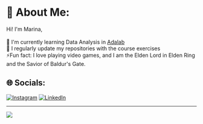 # 💫 About Me:
Hi! I'm Marina,<br><br>🌱 I'm currently learning Data Analysis in [Adalab](https://github.com/Adalab)<br>📝 I regularly update my repositories with the course exercises<br>⚡Fun fact: I love playing video games, and I am the Elden Lord in Elden Ring and the Savior of Baldur's Gate.


## 🌐 Socials:
[![Instagram](https://img.shields.io/badge/Instagram-%23E4405F.svg?logo=Instagram&logoColor=white)](https://instagram.com/marinaespe_) [![LinkedIn](https://img.shields.io/badge/LinkedIn-%230077B5.svg?logo=linkedin&logoColor=white)](https://linkedin.com/in/marinaescobarperez) 

---
[![](https://visitcount.itsvg.in/api?id=marinaescobar&icon=0&color=5)](https://visitcount.itsvg.in) 
